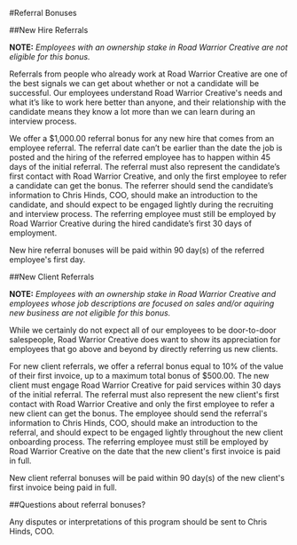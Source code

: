 #Referral Bonuses

##New Hire Referrals

__NOTE:__ *Employees with an ownership stake in Road Warrior Creative are not eligible for this bonus.*

Referrals from people who already work at Road Warrior Creative are one of the best signals we can get about whether or not a candidate will be successful. Our employees understand Road Warrior Creative's needs and what it’s like to work here better than anyone, and their relationship with the candidate means they know a lot more than we can learn during an interview process.

We offer a $1,000.00 referral bonus for any new hire that comes from an employee referral. The referral date can’t be earlier than the date the job is posted and the hiring of the referred employee has to happen within 45 days of the initial referral. The referral must also represent the candidate’s first contact with Road Warrior Creative, and only the first employee to refer a candidate can get the bonus. The referrer should send the candidate’s information to Chris Hinds, COO, should make an introduction to the candidate, and should expect to be engaged lightly during the recruiting and interview process. The referring employee must still be employed by Road Warrior Creative during the hired candidate’s first 30 days of employment.

New hire referral bonuses will be paid within 90 day(s) of the referred employee's first day.

##New Client Referrals

__NOTE:__ *Employees with an ownership stake in Road Warrior Creative and employees whose job descriptions are focused on sales and/or aquiring new business are not eligible for this bonus.*

While we certainly do not expect all of our employees to be door-to-door salespeople, Road Warrior Creative does want to show its appreciation for employees that go above and beyond by directly referring us new clients. 

For new client referrals, we offer a referral bonus equal to 10% of the value of their first invoice, up to a maximum total bonus of $500.00. The new client must engage Road Warrior Creative for paid services within 30 days of the initial referral. The referral must also represent the new client's first contact with Road Warrior Creative and only the first employee to refer a new client can get the bonus. The employee should send the referral's information to Chris Hinds, COO, should make an introduction to the referral, and should expect to be engaged lightly throughout the new client onboarding process. The referring employee must still be employed by Road Warrior Creative on the date that the new client's first invoice is paid in full. 

New client referral bonuses will be paid within 90 day(s) of the new client's first invoice being paid in full. 

##Questions about referral bonuses?

Any disputes or interpretations of this program should be sent to Chris Hinds, COO.